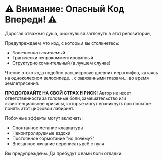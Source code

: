 # ⚠️ Внимание: Опасный Код Впереди! ⚠️

Дорогая отважная душа, рискнувшая заглянуть в этот репозиторий,

Предупреждаем, что код, с которым вы столкнетесь:
- Болезненно нечитаемый
- Трагически непрокомментированный
- Структурно сомнительный (в лучшем случае)

Чтение этого кода подобно расшифровке древних иероглифов, катаясь на одноколесном велосипеде... с завязанными глазами... во время землетрясения.

**ПРОДОЛЖАЙТЕ НА СВОЙ СТРАХ И РИСК!** Автор не несет ответственности за головные боли, замешательство или экзистенциальные кризисы, которые могут возникнуть при попытке понять этот цифровой лабиринт.

Побочные эффекты могут включать:
- Спонтанное метание клавиатуры
- Неконтролируемые вздохи
- Постоянное бормотание "но почему?"
- Внезапное желание переписать всё с нуля

Вы предупреждены. Да пребудут с вами боги отладки.